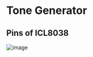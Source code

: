 # Tone Generator


## Pins of ICL8038
![image](https://user-images.githubusercontent.com/44589560/226873857-3319d316-a259-4de2-9c41-46588702495f.png)
